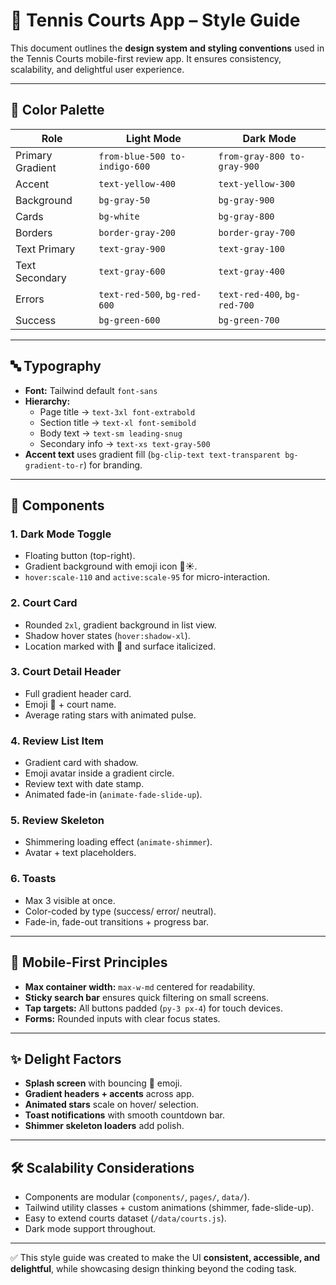 # 🎨 Tennis Courts App – Style Guide  

This document outlines the **design system and styling conventions** used in the Tennis Courts mobile-first review app. It ensures consistency, scalability, and delightful user experience.  

---

## 🌈 Color Palette  

| Role | Light Mode | Dark Mode |
|------|------------|-----------|
| Primary Gradient | `from-blue-500 to-indigo-600` | `from-gray-800 to-gray-900` |
| Accent | `text-yellow-400` | `text-yellow-300` |
| Background | `bg-gray-50` | `bg-gray-900` |
| Cards | `bg-white` | `bg-gray-800` |
| Borders | `border-gray-200` | `border-gray-700` |
| Text Primary | `text-gray-900` | `text-gray-100` |
| Text Secondary | `text-gray-600` | `text-gray-400` |
| Errors | `text-red-500`, `bg-red-600` | `text-red-400`, `bg-red-700` |
| Success | `bg-green-600` | `bg-green-700` |

---

## 🔤 Typography  

- **Font:** Tailwind default `font-sans`  
- **Hierarchy:**  
  - Page title → `text-3xl font-extrabold`  
  - Section title → `text-xl font-semibold`  
  - Body text → `text-sm leading-snug`  
  - Secondary info → `text-xs text-gray-500`  
- **Accent text** uses gradient fill (`bg-clip-text text-transparent bg-gradient-to-r`) for branding.  

---

## 🧩 Components  

### 1. **Dark Mode Toggle**  
- Floating button (top-right).  
- Gradient background with emoji icon 🌙☀️.  
- `hover:scale-110` and `active:scale-95` for micro-interaction.  

### 2. **Court Card**  
- Rounded `2xl`, gradient background in list view.  
- Shadow hover states (`hover:shadow-xl`).  
- Location marked with 📍 and surface italicized.  

### 3. **Court Detail Header**  
- Full gradient header card.  
- Emoji 🎾 + court name.  
- Average rating stars with animated pulse.  

### 4. **Review List Item**  
- Gradient card with shadow.  
- Emoji avatar inside a gradient circle.  
- Review text with date stamp.  
- Animated fade-in (`animate-fade-slide-up`).  

### 5. **Review Skeleton**  
- Shimmering loading effect (`animate-shimmer`).  
- Avatar + text placeholders.  

### 6. **Toasts**  
- Max 3 visible at once.  
- Color-coded by type (success/ error/ neutral).  
- Fade-in, fade-out transitions + progress bar.  

---

## 📱 Mobile-First Principles  

- **Max container width:** `max-w-md` centered for readability.  
- **Sticky search bar** ensures quick filtering on small screens.  
- **Tap targets:** All buttons padded (`py-3 px-4`) for touch devices.  
- **Forms:** Rounded inputs with clear focus states.  

---

## ✨ Delight Factors  

- **Splash screen** with bouncing 🎾 emoji.  
- **Gradient headers + accents** across app.  
- **Animated stars** scale on hover/ selection.  
- **Toast notifications** with smooth countdown bar.  
- **Shimmer skeleton loaders** add polish.  

---

## 🛠️ Scalability Considerations  

- Components are modular (`components/`, `pages/`, `data/`).  
- Tailwind utility classes + custom animations (shimmer, fade-slide-up).  
- Easy to extend courts dataset (`/data/courts.js`).  
- Dark mode support throughout.  

---

✅ This style guide was created to make the UI **consistent, accessible, and delightful**, while showcasing design thinking beyond the coding task.  

